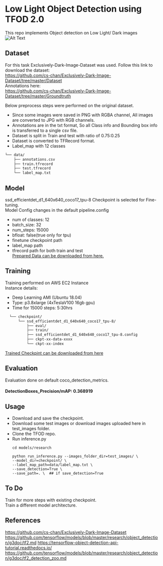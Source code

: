 # Low Light Object Detection using TFOD 2.0
This repo implements Object detection on Low Light/ Dark images
![Alt Text](https://github.com/ashwin-py/Low-Light-Object-Detection/blob/main/detections.gif)
## Dataset
For this task Exclusively-Dark-Image-Dataset was used.
Follow this link to download the dataset:  
https://github.com/cs-chan/Exclusively-Dark-Image-Dataset/tree/master/Dataset  
Annotations here:  
https://github.com/cs-chan/Exclusively-Dark-Image-Dataset/tree/master/Groundtruth

Below preprocess steps were performed on the original dataset.
- Since some images were saved in PNG with RGBA channel, All images are converted to JPG with RGB channels.
- Annotations are in the txt format, So all Class info and Bounding box info is transferred to a single csv file.
- Dataset is split in Train and test with ratio of 0.75:0.25
- Dataset is converted to TFRecord format.
- Label_map with 12 classes 
```bash
└── data/  
    ├── annotations.csv  
    ├── train.tfrecord  
    ├── test.tfrecord  
    └── label_map.txt  
```
## Model
ssd_efficientdet_d1_640x640_coco17_tpu-8 Checkpoint is selected for Fine-tuning.  
Model Config changes in the default pipeline.config  
- num of classes: 12
- batch_size: 32
- num_steps: 15000
- bfloat: false(true only for tpu)
- finetune checkpoint path
- label_map path
- tfrecord path for both train and test  
[Prepared Data can be downloaded from here.](https://drive.google.com/file/d/1bYcrm5rWjhUpmJqY4zLdkTiVlqKign2m/view?usp=sharing)

## Training

Training performed on AWS EC2 Instance  
Instance details:  
- Deep Learning AMI (Ubuntu 18.04)  
- Type: p3.8xlarge (4xTeslaV100 16gb gpu)  
- Time for 15000 steps: 5:30hrs  
```bash
  └── checkpoint/  
      └── ssd_efficientdet_d1_640x640_coco17_tpu-8/  
          ├── eval/  
          ├── train/  
          ├── ssd_efficientdet_d1_640x640_coco17_tpu-8.config  
          ├── ckpt-xx-data-xxxx  
          └── ckpt-xx-index  
```
[Trained Checkpint can be downloaded from here](https://drive.google.com/file/d/1rNA6U2sYpP4peDc4DYedHBdlWD4mYYBz/view?usp=sharing)
## Evaluation

Evaluation done on default coco_detection_metrics.  

#### **DetectionBoxes_Precision/mAP: 0.368919**  

## Usage
* Download and save the checkpoint.
* Download some test images or download images uploaded here in test_images folder.
* Clone the TFOD repo.
* Run inference.py
    ```
    cd models/research
    
    python run_inference.py --images_folder_dir=test_images/ \
    --model_dir=checkpoint/ \
    --label_map_path=data/label_map.txt \
    --save_detection=True \
    --save_path=. \  ## if save_detection=True
    ```
## To Do
Train for more steps with existing checkpoint.  
Train a different model architecture.  

## References
https://github.com/cs-chan/Exclusively-Dark-Image-Dataset  
https://github.com/tensorflow/models/blob/master/research/object_detection/g3doc/tf2.md
https://tensorflow-object-detection-api-tutorial.readthedocs.io/
https://github.com/tensorflow/models/blob/master/research/object_detection/g3doc/tf2_detection_zoo.md  


